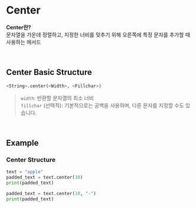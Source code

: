 # Center
**Center란?** <br>
문자열을 가운데 정렬하고, 지정한 너비를 맞추기 위해 오른쪽에 특정 문자를 추가할 때 사용하는 메서드

<br>

## Center Basic Structure
```python
<String>.center(<Width>, <Fillchar>)
```
> `width`: 반환할 문자열의 최소 너비 <br> `fillchar` (선택적): 기본적으로는 공백을 사용하며, 다른 문자를 지정할 수도 있습니다.

<br>

## Example
### Center Structure
```python
text = "apple"
padded_text = text.center(10)
print(padded_text)
```
```python
padded_text = text.center(10, "-")
print(padded_text)
```